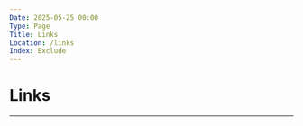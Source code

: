 ```yaml
---
Date: 2025-05-25 00:00
Type: Page
Title: Links
Location: /links
Index: Exclude
---
```


# Links

---
